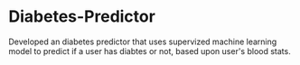 # Diabetes-Predictor
Developed an diabetes predictor that uses supervized machine learning model to predict if a user has diabtes or not, based upon user's blood stats. 
